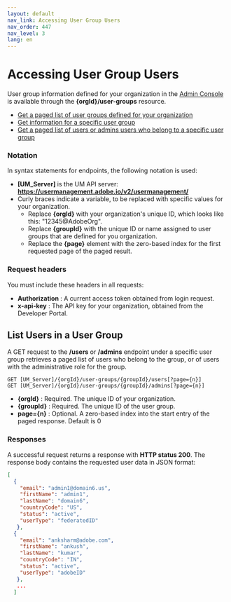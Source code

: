 ```yaml
---
layout: default
nav_link: Accessing User Group Users
nav_order: 447
nav_level: 3
lang: en
---
```


# Accessing User Group Users

User group information defined for your organization in the [Admin Console](https://adminconsole.adobe.com/enterprise/) is available through the **{orgId}/user-groups** resource.

* [Get a paged list of user groups defined for your organization](usergroup.html#getUserGroups)
* [Get information for a specific user group](usergroup.html#getUserGroup)
* [Get a paged list of users or admins users who belong to a specific user group](#users)

### Notation

In syntax statements for endpoints, the following notation is used:

* **[UM_Server]** is the UM API server: **https://usermanagement.adobe.io/v2/usermanagement/**
* Curly braces indicate a variable, to be replaced with specific values for your organization.
  - Replace **{orgId}** with your organization's unique ID, which looks like this: "12345@AdobeOrg".
  - Replace **{groupId}** with the unique ID or name assigned to user groups that are defined for you organization.
  - Replace the **{page}** element with the zero-based index for the first requested page of the paged result.
  
### Request headers

You must include these headers in all requests:

* **Authorization** : A current access token obtained from login request.
* **x-api-key** : The API key for your organization, obtained from the Developer Portal.

## <a name="users" class="api-ref-subtitle">List Users in a User Group</a>

A GET request to the **/users** or **/admins** endpoint under a specific user group retrieves a paged list of users who belong to the group, or of users with the administrative role for the group.

```
GET [UM_Server]/{orgId}/user-groups/{groupId}/users[?page={n}]
GET [UM_Server]/{orgId}/user-groups/{groupId}/admins[?page={n}]
```

* **{orgId}** : Required. The unique ID of your organization.
* **{groupId}** : Required. The unique ID of the user group.
* **page={n}** : Optional. A zero-based index into the start entry of the paged response. Default is 0

### Responses

A successful request returns a response with **HTTP status 200**. The response body contains the requested user data in JSON format:

```json
[
  {
    "email": "admin1@domain6.us",
    "firstName": "admin1",
    "lastName": "domain6",
    "countryCode": "US",
    "status": "active",
    "userType": "federatedID"
   },
  {
    "email": "anksharm@adobe.com",
    "firstName": "ankush",
    "lastName": "kumar",
    "countryCode": "IN",
    "status": "active",
    "userType": "adobeID"
   },
   ...
  ]
```
